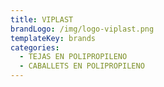 ```yaml
---
title: VIPLAST
brandLogo: /img/logo-viplast.png
templateKey: brands
categories:
  - TEJAS EN POLIPROPILENO
  - CABALLETS EN POLIPROPILENO
---
```


